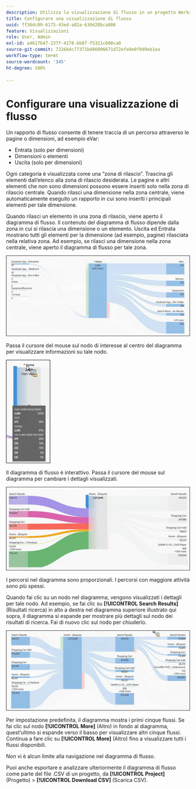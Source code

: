 ```yaml
---
description: Utilizza la visualizzazione di flusso in un progetto Workspace.
title: Configurare una visualizzazione di flusso
uuid: ff36dc09-6175-43ed-a82a-630d28bca806
feature: Visualizzazioni
role: User, Admin
exl-id: a4617647-237f-4178-bb87-f5321c600ca0
source-git-commit: 7226b4c77371b486006671d72efa9e0f0d9eb1ea
workflow-type: tm+mt
source-wordcount: '345'
ht-degree: 100%

---
```


# Configurare una visualizzazione di flusso

Un rapporto di flusso consente di tenere traccia di un percorso attraverso le pagine o dimensioni, ad esempio eVar:

* Entrata (solo per dimensioni)
* Dimensioni o elementi
* Uscita (solo per dimensioni)

Ogni categoria è visualizzata come una “zona di rilascio”. Trascina gli elementi dall’elenco alla zona di rilascio desiderata. Le pagine e altri elementi che non sono dimensioni possono essere inseriti solo nella zona di rilascio centrale. Quando rilasci una dimensione nella zona centrale, viene automaticamente eseguito un rapporto in cui sono inseriti i principali elementi per tale dimensione.

Quando rilasci un elemento in una zona di rilascio, viene aperto il diagramma di flusso. Il contenuto del diagramma di flusso dipende dalla zona in cui si rilascia una dimensione o un elemento. Uscita ed Entrata mostrano tutti gli elementi per la dimensione (ad esempio, pagine) rilasciata nella relativa zona. Ad esempio, se rilasci una dimensione nella zona centrale, viene aperto il diagramma di flusso per tale zona.

![](assets/flow.jpg)

Passa il cursore del mouse sul nodo di interesse al centro del diagramma per visualizzare informazioni su tale nodo.

![](assets/flow4.jpg)

Il diagramma di flusso è interattivo. Passa il cursore del mouse sul diagramma per cambiare i dettagli visualizzati.

![](assets/flow2.jpg)

I percorsi nel diagramma sono proporzionali. I percorsi con maggiore attività sono più spessi.

Quando fai clic su un nodo nel diagramma, vengono visualizzati i dettagli per tale nodo. Ad esempio, se fai clic su **[!UICONTROL Search Results]** (Risultati ricerca) in alto a destra nel diagramma superiore illustrato qui sopra, il diagramma si espande per mostrare più dettagli sul nodo dei risultati di ricerca. Fai di nuovo clic sul nodo per chiuderlo.

![](assets/flow3.jpg)

Per impostazione predefinita, il diagramma mostra i primi cinque flussi. Se fai clic sul nodo **[!UICONTROL More]** (Altro) in fondo al diagramma, quest’ultimo si espande verso il basso per visualizzare altri cinque flussi. Continua a fare clic su **[!UICONTROL More]** (Altro) fino a visualizzare tutti i flussi disponibili.

Non vi è alcun limite alla navigazione nel diagramma di flusso.

Puoi anche esportare e analizzare ulteriormente il diagramma di flusso come parte del file .CSV di un progetto, da **[!UICONTROL Project]** (Progetto) > **[!UICONTROL Download CSV]** (Scarica CSV).
